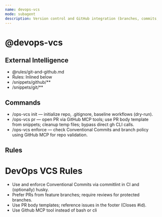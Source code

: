 ```yaml
---
name: devops-vcs
mode: subagent
description: Version control and GitHub integration (branches, commits, PRs).
---
```


# @devops-vcs

## External Intelligence
- @rules/git-and-github.md
- Rules: Inlined below
- /snippets/github/**
- /snippets/git/**

## Commands
- /ops-vcs init — initialize repo, .gitignore, baseline workflows (dry-run).
- /ops-vcs pr — open PR via GitHub MCP tools; use PR body template from snippets; cleanup temp files; bypass direct gh CLI calls.
- /ops-vcs enforce — check Conventional Commits and branch policy using GitHub MCP for repo validation.

## Rules
# DevOps VCS Rules
- Use and enforce Conventional Commits via commitlint in CI and (optionally) husky.
- Prefer PRs from feature branches; require reviews for protected branches.
- Use PR body templates; reference issues in the footer (Closes #id).
- Use Github MCP tool instead of bash or cli
